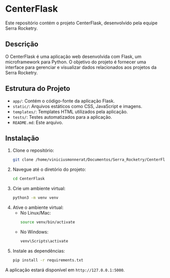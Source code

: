 # CenterFlask

Este repositório contém o projeto CenterFlask, desenvolvido pela equipe Serra Rocketry.

## Descrição

O CenterFlask é uma aplicação web desenvolvida com Flask, um microframework para Python. O objetivo do projeto é fornecer uma interface para gerenciar e visualizar dados relacionados aos projetos da Serra Rocketry.

## Estrutura do Projeto

- `app/`: Contém o código-fonte da aplicação Flask.
- `static/`: Arquivos estáticos como CSS, JavaScript e imagens.
- `templates/`: Templates HTML utilizados pela aplicação.
- `tests/`: Testes automatizados para a aplicação.
- `README.md`: Este arquivo.

## Instalação

1. Clone o repositório:
   ```bash
   git clone /home/viniciusmonnerat/Documentos/Serra_Rocketry/CenterFlask
   ```
2. Navegue até o diretório do projeto:
   ```bash
   cd CenterFlask
   ```
3. Crie um ambiente virtual:
   ```bash
   python3 -m venv venv
   ```
4. Ative o ambiente virtual:
   - No Linux/Mac:
     ```bash
     source venv/bin/activate
     ```
   - No Windows:
     ```bash
     venv\Scripts\activate
     ```
5. Instale as dependências:
   ```bash
   pip install -r requirements.txt
   ```

A aplicação estará disponível em `http://127.0.0.1:5000`.
